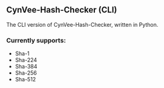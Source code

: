 ## CynVee-Hash-Checker (CLI)

The CLI version of CynVee-Hash-Checker, written in Python.

### Currently supports:
- Sha-1
- Sha-224
- Sha-384
- Sha-256
- Sha-512
